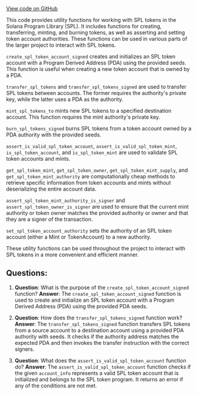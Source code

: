 [View code on GitHub](https://github.com/solana-labs/solana-program-library/governance/program/src/tools/spl_token.rs)

This code provides utility functions for working with SPL tokens in the Solana Program Library (SPL). It includes functions for creating, transferring, minting, and burning tokens, as well as asserting and setting token account authorities. These functions can be used in various parts of the larger project to interact with SPL tokens.

`create_spl_token_account_signed` creates and initializes an SPL token account with a Program Derived Address (PDA) using the provided seeds. This function is useful when creating a new token account that is owned by a PDA.

`transfer_spl_tokens` and `transfer_spl_tokens_signed` are used to transfer SPL tokens between accounts. The former requires the authority's private key, while the latter uses a PDA as the authority.

`mint_spl_tokens_to` mints new SPL tokens to a specified destination account. This function requires the mint authority's private key.

`burn_spl_tokens_signed` burns SPL tokens from a token account owned by a PDA authority with the provided seeds.

`assert_is_valid_spl_token_account`, `assert_is_valid_spl_token_mint`, `is_spl_token_account`, and `is_spl_token_mint` are used to validate SPL token accounts and mints.

`get_spl_token_mint`, `get_spl_token_owner`, `get_spl_token_mint_supply`, and `get_spl_token_mint_authority` are computationally cheap methods to retrieve specific information from token accounts and mints without deserializing the entire account data.

`assert_spl_token_mint_authority_is_signer` and `assert_spl_token_owner_is_signer` are used to ensure that the current mint authority or token owner matches the provided authority or owner and that they are a signer of the transaction.

`set_spl_token_account_authority` sets the authority of an SPL token account (either a Mint or TokenAccount) to a new authority.

These utility functions can be used throughout the project to interact with SPL tokens in a more convenient and efficient manner.
## Questions: 
 1. **Question**: What is the purpose of the `create_spl_token_account_signed` function?
   **Answer**: The `create_spl_token_account_signed` function is used to create and initialize an SPL token account with a Program Derived Address (PDA) using the provided PDA seeds.

2. **Question**: How does the `transfer_spl_tokens_signed` function work?
   **Answer**: The `transfer_spl_tokens_signed` function transfers SPL tokens from a source account to a destination account using a provided PDA authority with seeds. It checks if the authority address matches the expected PDA and then invokes the transfer instruction with the correct signers.

3. **Question**: What does the `assert_is_valid_spl_token_account` function do?
   **Answer**: The `assert_is_valid_spl_token_account` function checks if the given `account_info` represents a valid SPL token account that is initialized and belongs to the SPL token program. It returns an error if any of the conditions are not met.